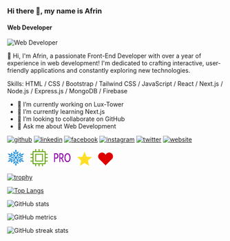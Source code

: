 ### Hi there 👋, my name is Afrin
#### Web Developer
![Web Developer](https://pbs.twimg.com/profile_banners/1761389752966914049/1708783804/1080x360)

👋 Hi, I'm Afrin, a passionate Front-End Developer with over a year of experience in web development! I'm dedicated to crafting interactive, user-friendly applications and constantly exploring new technologies.

Skills: HTML / CSS / Bootstrap / Tailwind CSS / JavaScript / React  / Next.js / Node.js / Express.js / MongoDB / Firebase 

- 🔭 I’m currently working on Lux-Tower 
- 🌱 I’m currently learning Next.js 
- 👯 I’m looking to collaborate on GitHub 
- 💬 Ask me about Web Development 


[<img src='https://cdn.jsdelivr.net/npm/simple-icons@3.0.1/icons/github.svg' alt='github' height='40'>](https://github.com/afrin823)  [<img src='https://cdn.jsdelivr.net/npm/simple-icons@3.0.1/icons/linkedin.svg' alt='linkedin' height='40'>](https://www.linkedin.com/in/afrin025/)  [<img src='https://cdn.jsdelivr.net/npm/simple-icons@3.0.1/icons/facebook.svg' alt='facebook' height='40'>](https://www.facebook.com/afrin025)  [<img src='https://cdn.jsdelivr.net/npm/simple-icons@3.0.1/icons/instagram.svg' alt='instagram' height='40'>](https://www.instagram.com/afrin02583/)  [<img src='https://cdn.jsdelivr.net/npm/simple-icons@3.0.1/icons/twitter.svg' alt='twitter' height='40'>](https://twitter.com/Afrin025)  [<img src='https://cdn.jsdelivr.net/npm/simple-icons@3.0.1/icons/icloud.svg' alt='website' height='40'>](https://afrin-portfolio.vercel.app/)  

<a href='https://archiveprogram.github.com/'><img src='https://raw.githubusercontent.com/acervenky/animated-github-badges/master/assets/acbadge.gif' width='40' height='40'></a> <a href='https://docs.github.com/en/developers'><img src='https://raw.githubusercontent.com/acervenky/animated-github-badges/master/assets/devbadge.gif' width='40' height='40'></a> <a href='https://github.com/pricing'><img src='https://raw.githubusercontent.com/acervenky/animated-github-badges/master/assets/pro.gif' width='40' height='40'></a> <a href='https://stars.github.com/'><img src='https://raw.githubusercontent.com/acervenky/animated-github-badges/master/assets/starbadge.gif' width='35' height='35'></a> <a href='https://docs.github.com/en/github/supporting-the-open-source-community-with-github-sponsors'><img src='https://raw.githubusercontent.com/acervenky/animated-github-badges/master/assets/sponsorbadge.gif' width='35' height='35'></a> 

[![trophy](https://github-profile-trophy.vercel.app/?username=afrin823)](https://github.com/ryo-ma/github-profile-trophy)

[![Top Langs](https://github-readme-stats.vercel.app/api/top-langs/?username=afrin823)](https://github.com/anuraghazra/github-readme-stats)

![GitHub stats](https://github-readme-stats.vercel.app/api?username=afrin823&show_icons=true)  

![GitHub metrics](https://metrics.lecoq.io/afrin823)  

![GitHub streak stats](https://streak-stats.demolab.com/?user=afrin823)  

